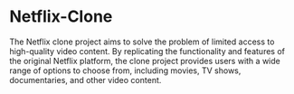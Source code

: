 # Netflix-Clone
The Netflix clone project aims to solve the problem of limited access to high-quality video content. By replicating the functionality and features of the original Netflix platform, the clone project provides users with a wide range of options to choose from, including movies, TV shows, documentaries, and other video content.
